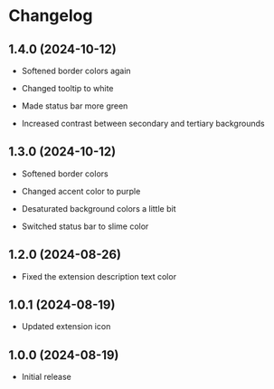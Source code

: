# Changelog

## 1.4.0 (2024-10-12)

- Softened border colors again

- Changed tooltip to white

- Made status bar more green

- Increased contrast between secondary and tertiary backgrounds

## 1.3.0 (2024-10-12)

- Softened border colors

- Changed accent color to purple

- Desaturated background colors a little bit

- Switched status bar to slime color

## 1.2.0 (2024-08-26)

- Fixed the extension description text color

## 1.0.1 (2024-08-19)

- Updated extension icon

## 1.0.0 (2024-08-19)

- Initial release
